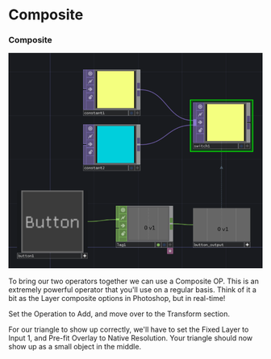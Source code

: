 # Composite

### Composite

![](../../../.gitbook/assets/image%20%2827%29.png)

To bring our two operators together we can use a Composite OP. This is an extremely powerful operator that you'll use on a regular basis. Think of it a bit as the Layer composite options in Photoshop, but in real-time!

Set the Operation to Add, and move over to the Transform section. 

For our triangle to show up correctly, we'll have to set the Fixed Layer to Input 1, and Pre-fit Overlay to Native Resolution. Your triangle should now show up as a small object in the middle.



